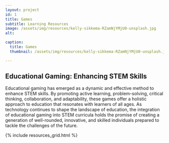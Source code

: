 ```yaml
---
layout: project
id: 1
title: Games
subtitle: Learning Resources
image: /assets/img/resources/kelly-sikkema-RZamNjYMjU0-unsplash.jpg
alt: 

caption:
  title: Games
  thumbnail: /assets/img/resources/kelly-sikkema-RZamNjYMjU0-unsplash.jpg

---
```


## Educational Gaming: Enhancing STEM Skills

Educational gaming has emerged as a dynamic and effective method to enhance STEM skills. By promoting active learning, problem-solving, critical thinking, collaboration, and adaptability, these games offer a holistic approach to education that resonates with learners of all ages. As technology continues to shape the landscape of education, the integration of educational gaming into STEM curricula holds the promise of creating a generation of well-rounded, innovative, and skilled individuals prepared to tackle the challenges of the future.

{% include resources_grid.html %}


